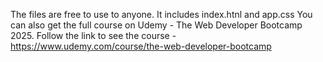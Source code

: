 The files are free to use to anyone.
It includes index.htnl and app.css
You can also get the full course on Udemy - The Web Developer Bootcamp 2025. Follow the link to see the course - https://www.udemy.com/course/the-web-developer-bootcamp
